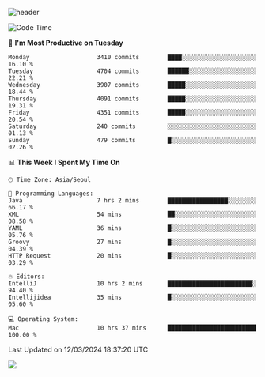 ![header](https://capsule-render.vercel.app/api?type=Egg&color=timeAuto&height=300&section=header&text=PoPo&fontSize=90&animation=fadeIn)

  <!--START_SECTION:waka-->
![Code Time](http://img.shields.io/badge/Code%20Time-1%2C524%20hrs%2054%20mins-blue)

📅 **I'm Most Productive on Tuesday** 

```text
Monday                   3410 commits        ████░░░░░░░░░░░░░░░░░░░░░   16.10 % 
Tuesday                  4704 commits        ██████░░░░░░░░░░░░░░░░░░░   22.21 % 
Wednesday                3907 commits        █████░░░░░░░░░░░░░░░░░░░░   18.44 % 
Thursday                 4091 commits        █████░░░░░░░░░░░░░░░░░░░░   19.31 % 
Friday                   4351 commits        █████░░░░░░░░░░░░░░░░░░░░   20.54 % 
Saturday                 240 commits         ░░░░░░░░░░░░░░░░░░░░░░░░░   01.13 % 
Sunday                   479 commits         █░░░░░░░░░░░░░░░░░░░░░░░░   02.26 % 
```


📊 **This Week I Spent My Time On** 

```text
🕑︎ Time Zone: Asia/Seoul

💬 Programming Languages: 
Java                     7 hrs 2 mins        █████████████████░░░░░░░░   66.17 % 
XML                      54 mins             ██░░░░░░░░░░░░░░░░░░░░░░░   08.58 % 
YAML                     36 mins             █░░░░░░░░░░░░░░░░░░░░░░░░   05.76 % 
Groovy                   27 mins             █░░░░░░░░░░░░░░░░░░░░░░░░   04.39 % 
HTTP Request             20 mins             █░░░░░░░░░░░░░░░░░░░░░░░░   03.29 % 

🔥 Editors: 
IntelliJ                 10 hrs 2 mins       ████████████████████████░   94.40 % 
Intellijidea             35 mins             █░░░░░░░░░░░░░░░░░░░░░░░░   05.60 % 

💻 Operating System: 
Mac                      10 hrs 37 mins      █████████████████████████   100.00 % 
```


 Last Updated on 12/03/2024 18:37:20 UTC
<!--END_SECTION:waka-->



<img src="https://capsule-render.vercel.app/api?type=Egg&color=timeAuto&height=300&section=footer&text=PoPo&fontSize=90&animation=fadeIn&reversal=true" />
